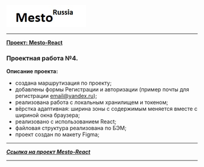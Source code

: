 ![Ссылка на проект Mesto-React](./src/images/logo_b.jpg)

---

**[Проект: Mesto-React](https://aleksandr-hohlov.github.io/mesto/)**

### Проектная работа №4.

**Описание проекта:**

- создана маршрутизация по проекту;
- добавлены формы Регистрации и авторизации (пример почты для регистрации email@yandex.ru);
- реализована работа с локальным хранилищем и токеном;
- вёрстка адаптивная: ширина зоны с содержимым меняется вместе с шириной окна браузера;
- реализовано с использованием React;
- файловая структура реализована по БЭМ;
- проект создан по макету Figma;

---

**_[Ссылка на проект Mesto-React](http://mesto-avtor-hohlovaleks.nomoredomains.club/)_**

---

